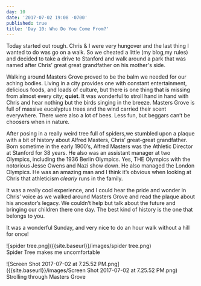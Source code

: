 ```yaml
---
day: 10
date: '2017-07-02 19:08 -0700'
published: true
title: 'Day 10: Who Do You Come From?'
---
```

Today started out rough. Chris & I were very hungover and the last thing I wanted to do was go on a walk. So we cheated a little (my blog,my rules) and decided to take a drive to Stanford and walk around a park that was named after Chris’ great great grandfather on his mother's side. 

Walking around Masters Grove proved to be the balm we needed for our aching bodies. Living in a city provides one with constant entertainment, delicious foods, and loads of culture, but there is one thing that is missing from almost every city; **quiet**. It was wonderful to stroll hand in hand with Chris and hear nothing but the birds singing in the breeze. Masters Grove is full of massive eucalyptus trees and the wind carried their scent everywhere. There were also a lot of bees. Less fun, but beggars can’t be choosers when in nature. 

After posing in a really weird tree full of spiders,we stumbled upon a plaque with a bit of history about Alfred Masters, Chris’ great-great grandfather. Born sometime in the early 1900’s, Alfred Masters was the Athletic Director at Stanford for 38 years. He also was an assistant manager at two Olympics, including the 1936 Berlin Olympics. Yes, THE Olympics with the notorious Jesse Owens and Nazi show down. He also managed the London Olympics. He was an amazing man and I think it’s obvious when looking at Chris that athleticism _clearly_ runs in the family.

It was a really cool experience, and I could hear the pride and wonder in Chris’ voice as we walked around Masters Grove and read the plaque about his ancestor’s legacy. We couldn’t help but talk about the future and bringing our children there one day.  The best kind of history is the one that belongs to you. 

It was a wonderful Sunday, and very nice to do an hour walk without a hill for once!


![spider tree.png]({{site.baseurl}}/images/spider tree.png)      
Spider Tree makes me uncomfortable   

![Screen Shot 2017-07-02 at 7.25.52 PM.png]({{site.baseurl}}/images/Screen Shot 2017-07-02 at 7.25.52 PM.png)
Strolling through Masters Grove

